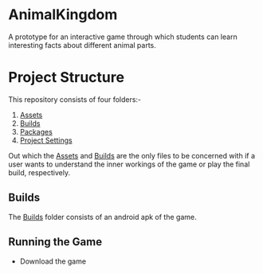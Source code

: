 # AnimalKingdom
A prototype for an interactive game through which students can learn interesting facts about different animal parts.

# Project Structure
This repository consists of four folders:- 

1. [Assets](Assets)
2. [Builds](Builds)
3. [Packages](Packages)
4. [Project Settings](ProjectSettings)

Out which the [Assets](Assets) and [Builds](Builds) are the only files to be concerned with if a user wants to understand the inner workings of the game or play the final build, respectively.

## Builds
The [Builds](Builds) folder consists of an android apk of the game.

## Running the Game
- Download the game
